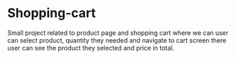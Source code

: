# Shopping-cart
Small project related to product page and shopping cart where we can user can select product, quantity they needed and navigate to cart screen there user can see the product they selected and price in total.
